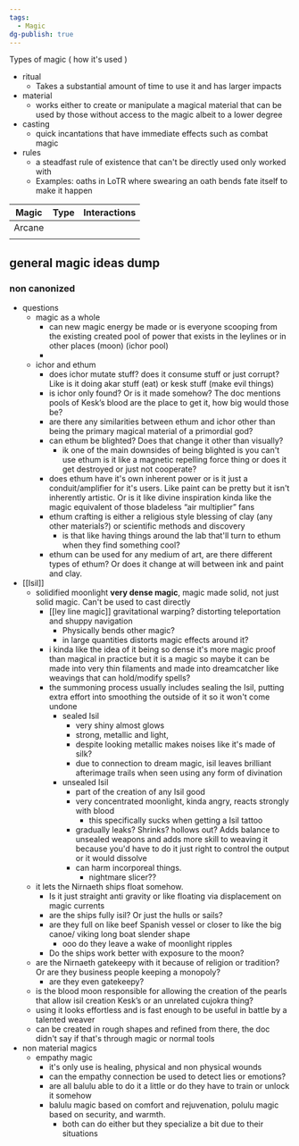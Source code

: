 ```yaml
---
tags:
  - Magic
dg-publish: true
---
```

Types of magic ( how it's used )
- ritual 
	- Takes a substantial amount of time to use it and has larger impacts
- material 
	- works either to create or manipulate a magical material that can be used by those without access to the magic albeit to a lower degree
- casting 
	- quick incantations that have immediate effects such as combat magic
- rules
	- a steadfast rule of existence that can't be directly used only worked with
	- Examples: oaths in LoTR where swearing an oath bends fate itself to make it happen

| Magic  | Type | Interactions |
| ------ | ---- | ------------ |
| Arcane |      |              |
|        |      |              |
## general magic ideas dump 
### non canonized 
- questions
	- magic as a whole 
		- can new magic energy be made or is everyone scooping from the existing created pool of power that exists in the leylines or in other places (moon) (ichor pool)
		- 
	- ichor and ethum
		- does ichor mutate stuff? does it consume stuff or just corrupt? Like is it doing akar stuff (eat) or kesk stuff (make evil things)
		- is ichor only found? Or is it made somehow? The doc mentions pools of Kesk’s blood are the place to get it, how big would those be?
		- are there any similarities between ethum and ichor other than being the primary magical material of a primordial god?
		- can ethum be blighted? Does that change it other than visually?
			- ik one of the main downsides of being blighted is you can't use ethum is it like a magnetic repelling force thing or does it get destroyed or just not cooperate?
		- does ethum have it's own inherent power or is it just a conduit/amplifier for it's users. Like paint can be pretty but it isn't inherently artistic. Or is it like divine inspiration kinda like the magic equivalent of those bladeless “air multiplier” fans
		- ethum crafting is either a religious style blessing of clay (any other materials?) or scientific methods and discovery 
			- is that like having things around the lab that'll turn to ethum when they find something cool?
		- ethum can be used for any medium of art, are there different types of ethum? Or does it change at will between ink and paint and clay. 
- [[Isil]] 
	- solidified moonlight **very dense magic**, magic made solid, not just solid magic. Can't be used to cast directly 
		-  [[ley line magic]] gravitational warping? distorting teleportation and shuppy navigation
			- Physically bends other magic?
			- in large quantities distorts magic effects around it?
		- i kinda like the idea of it being so dense it's more magic proof than magical in practice but it is a magic so maybe it can be made into very thin filaments and made into dreamcatcher like weavings that can hold/modify spells?
		- the summoning process usually includes sealing the Isil, putting extra effort into smoothing the outside of it so it won't come undone
			- sealed Isil 
				- very shiny almost glows
				- strong, metallic and light,
				- despite looking metallic makes noises like it's made of silk?
				- due to connection to dream magic, isil leaves brilliant afterimage trails when seen using any form of divination
			- unsealed Isil 
				- part of the creation of any Isil good
				- very concentrated moonlight, kinda angry, reacts strongly with blood
					- this specifically sucks when getting a Isil tattoo 
				- gradually leaks? Shrinks? hollows out? Adds balance to unsealed weapons and adds more skill to weaving it because you'd have to do it just right to control the output or it would dissolve
				- can harm incorporeal things.
					- nightmare slicer??
	- it lets the Nirnaeth ships float somehow.
		- Is it just straight anti gravity or like floating via displacement on magic currents
		- are the ships fully isil? Or just the hulls or sails? 
		- are they full on like beef Spanish vessel or closer to like the big canoe/ viking long boat slender shape 
			- ooo do they leave a wake of moonlight ripples 
		- Do the ships work better with exposure to the moon?
	- are the Nirnaeth gatekeepy with it because of religion or tradition? Or are they business people keeping a monopoly?
		- are they even gatekeepy?
	- is the blood moon responsible for allowing the creation of the pearls that allow isil creation Kesk’s or an unrelated cujokra thing?
	- using it looks effortless and is fast enough to be useful in battle by a talented weaver
	- can be created in rough shapes and refined from there, the doc didn't say if that's through magic or normal tools
- non material magics
	- empathy magic
		- it's only use is healing, physical and non physical wounds
		- can the empathy connection be used to detect lies or emotions? 
		- are all balulu able to do it a little or do they have to train or unlock it somehow 
		- balulu magic based on comfort and rejuvenation, polulu magic based on security, and warmth. 
			- both can do either but they specialize a bit due to their situations